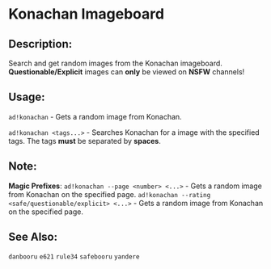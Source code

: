 # Konachan Imageboard

## Description:
Search and get random images from the Konachan imageboard.
**Questionable/Explicit** images can **only** be viewed on **NSFW** channels!

## Usage:
`ad!konachan` - Gets a random image from Konachan.

`ad!konachan <tags...>` - Searches Konachan for a image with the specified tags. The tags **must** be separated by **spaces**.

## Note:
**Magic Prefixes**:
`ad!konachan --page <number> <...>` - Gets a random image from Konachan on the specified page.
`ad!konachan --rating <safe/questionable/explicit> <...>` - Gets a random image from Konachan on the specified page.

## See Also:
`danbooru` `e621` `rule34` `safebooru` `yandere`
